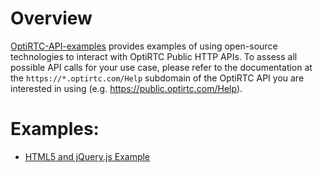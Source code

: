 # Overview

[OptiRTC-API-examples](https://github.com/OptiRTC/OptiRTC-API-examples) provides examples of using open-source technologies to interact with OptiRTC Public HTTP APIs. To assess all possible API calls for your use case, please refer to the documentation at the `https://*.optirtc.com/Help` subdomain of the OptiRTC API you are interested in using (e.g. https://public.optirtc.com/Help).

# Examples:

* [HTML5 and jQuery.js Example](./html5AndJQuery)
